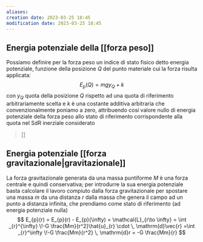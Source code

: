 ```yaml
---
aliases: 
creation date: 2023-03-25 18:45
modification date: 2023-03-25 18:45
---
```


## Energia potenziale della [[forza peso]]
Possiamo definire per la forza peso un indice di stato fisico detto energia potenziale, funzione della posizione $Q$ del punto materiale cui la forza risulta applicata:
$$
E_{p}(Q) = mgy_{Q} + k
$$
con $y_{Q}$ quota della posizione $Q$ rispetto ad una quota di riferimento arbitrariamente scelta e $k$ è una costante additiva arbitraria che convenzionalmente poniamo a zero, attribuendo cosí valore nullo di energia potenziale della forza peso allo stato di riferimento corrispondente alla quota nel SdR inerziale considerato

>[]

## Energia potenziale [[forza gravitazionale|gravitazionale]]
La forza gravitazionale generata da una massa puntiforme $M$ è una forza centrale e quindi conservativa; per introdurre la sua energia potenziale basta calcolare il lavoro compiuto dalla forza gravitazionale per spostare una massa $m$ da una distanza $r$ dalla massa che genera il campo ad un punto a distanza infinita, che prendiamo come stato di riferimento (ad energia potenziale nulla)
$$ E_{p}(r) = E_{p}(r) - E_{p}(\infty) = \mathcal{L}_{r\to \infty} = \int _{r}^{\infty} \!-G \frac{Mm}{r^2}\hat{u}_{r} \cdot \, \mathrm{d}\vec{r} =\int _{r}^\infty \!-G \frac{Mm}{r^2} \, \mathrm{d}r = -G \frac{Mm}{r}  $$
